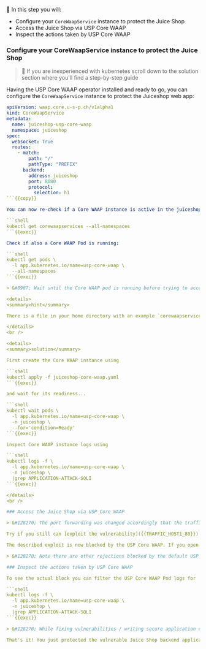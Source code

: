 &#127919; In this step you will:

* Configure your `CoreWaapService` instance to protect the Juice Shop
* Access the Juice Shop via USP Core WAAP
* Inspect the actions taken by USP Core WAAP

### Configure your CoreWaapService instance to protect the Juice Shop

> &#128270; If you are inexperienced with kubernetes scroll down to the solution section where you'll find a step-by-step guide

Having the USP Core WAAP operator installed and ready to go, you can configure the `CoreWaapService` instance to protect the Juiceshop web app:

```yaml
apiVersion: waap.core.u-s-p.ch/v1alpha1
kind: CoreWaapService
metadata:
  name: juiceshop-usp-core-waap
  namespace: juiceshop
spec:
  websocket: True
  routes:
    - match:
        path: "/"
        pathType: "PREFIX"
      backend:
        address: juiceshop
        port: 8080
        protocol:
          selection: h1
```{{copy}}

You can now re-check if a Core WAAP instance is active in the juiceshop namespace:

```shell
kubectl get corewaapservices --all-namespaces
```{{exec}}

Check if also a Core WAAP Pod is running:

```shell
kubectl get pods \
  -l app.kubernetes.io/name=usp-core-waap \
  --all-namespaces
```{{exec}}

> &#8987; Wait until the Core WAAP pod is running before trying to access the webapplication in the next step (otherwise you'll get a HTTP 502 response)!

<details>
<summary>hint</summary>

There is a file in your home directory with an example `corewaapservice` definition ready to be applied using `kubectl apply -f` ...

</details>
<br />

<details>
<summary>solution</summary>

First create the Core WAAP instance using

```shell
kubectl apply -f juiceshop-core-waap.yaml
```{{exec}}

and wait for its readiness...

```shell
kubectl wait pods \
  -l app.kubernetes.io/name=usp-core-waap \
  -n juiceshop \
  --for='condition=Ready'
```{{exec}}

inspect Core WAAP instance logs using

```shell
kubectl logs -f \
  -l app.kubernetes.io/name=usp-core-waap \
  -n juiceshop \
  |grep APPLICATION-ATTACK-SQLI
```{{exec}}

</details>
<br />

### Access the Juice Shop via USP Core WAAP

> &#128270; The port forwarding was changed accordingly that the traffic to the Juice Shop webapplication is now routed **via USP Core WAAP**.

Try if you still can [exploit the vulnerability]({{TRAFFIC_HOST1_80}}) in the login dialog using the previous SQL-injection (remember email `' OR true;` and any password except empty)...

The described exploit is now blocked by the USP Core WAAP. If you open the browser developer tools (hit `F12` on most common browsers), you can see that the login request is answered with the `response status 403`.

> &#128270; Note there are other rejections blocked by the default USP Core WAAP configuration seen in the browser developer tools like `socket.io` outbound connections thus you might want to filter your query using the `login` keyword.

### Inspect the actions taken by USP Core WAAP

To see the actual block you can filter the USP Core WAAP Pod logs for 'APPLICATION-ATTACK-SQLI' (refer to the [OWASP Core Ruleset documentation](https://coreruleset.org/docs/rules/rules/)) while you are trying to login using the mentioned SQL-injection

```shell
kubectl logs -f \
  -l app.kubernetes.io/name=usp-core-waap \
  -n juiceshop \
  |grep APPLICATION-ATTACK-SQLI
```{{exec}}

> &#128270; While fixing vulnerabilities / writing secure application code is imminent, USP Core WAAP can help you out taking the time it takes to fix all vulnerabilities and giving you an additional layer of security!

That's it! You just protected the vulnerable Juice Shop backend application using USP Core WAAP.

